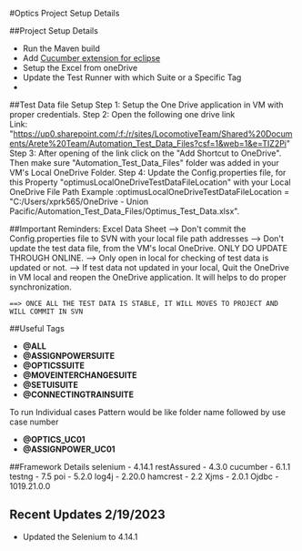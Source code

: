 #Optics Project Setup Details 


##Project Setup Details 

- Run the Maven build
- Add [Cucumber extension for eclipse](https://marketplace.eclipse.org/content/cucumber-eclipse-plugin)
- Setup the Excel from oneDrive
- Update the Test Runner with which Suite or a Specific Tag
- 



##Test Data file Setup 
	Step 1: Setup the One Drive application in VM with proper credentials.
	Step 2: Open the following one drive link 	
		Link:  "https://up0.sharepoint.com/:f:/r/sites/LocomotiveTeam/Shared%20Documents/Arete%20Team/Automation_Test_Data_Files?csf=1&web=1&e=TIZ2Pi"
	Step 3: After opening of the link click on the "Add Shortcut to OneDrive". Then make sure "Automation_Test_Data_Files" folder was added in your VM's Local OneDrive Folder.
	Step 4: Update the Config.properties file, for this Property "optimusLocalOneDriveTestDataFileLocation" with your Local OneDrive File Path
		Example :optimusLocalOneDriveTestDataFileLocation = "C:/Users/xprk565/OneDrive - Union Pacific/Automation_Test_Data_Files/Optimus_Test_Data.xlsx".
		
##Important Reminders: Excel Data Sheet
	--> Don't commit the Config.properties file to SVN with your local file path addresses
	--> Don't update the test data file, from the VM's local OneDrive. ONLY DO UPDATE THROUGH ONLINE.
	--> Only open in local for checking of test data is updated or not.
	--> If test data not updated in your local, Quit the OneDrive in VM local and reopen the OneDrive application. It will helps to do proper synchronization.
	
	==> ONCE ALL THE TEST DATA IS STABLE, IT WILL MOVES TO PROJECT AND WILL COMMIT IN SVN 
	
##Useful Tags
 - **@ALL**
 - **@ASSIGNPOWERSUITE** 
 - **@OPTICSSUITE**
 - **@MOVEINTERCHANGESUITE**
 - **@SETUISUITE**
 - **@CONNECTINGTRAINSUITE**
 
 
 To run Individual cases Pattern would be like folder name followed by use case number
 -  **@OPTICS_UC01** 
 - **@ASSIGNPOWER_UC01**

	
	
##Framework Details 
		selenium - 4.14.1
		restAssured - 4.3.0
		cucumber - 6.1.1
		testng - 7.5
		poi - 5.2.0
		log4j - 2.20.0
		hamcrest - 2.2
		Xjms - 2.0.1
		Ojdbc - 1019.21.0.0
	
	
## Recent Updates 2/19/2023
- Updated the Selenium to 4.14.1

